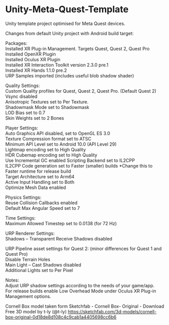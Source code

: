 # Unity-Meta-Quest-Template
Unity template project optimised for Meta Quest devices.

Changes from default Unity project with Android build target:  

Packages:  
Installed XR Plug-in Management. Targets Quest, Quest 2, Quest Pro  
Installed OpenXR Plugin  
Installed Oculus XR Plugin  
Installed XR Interaction Toolkit version 2.3.0 pre.1  
Installed XR Hands 1.1.0 pre.2  
URP Samples imported (includes useful blob shadow shader)  

Quality Settings:  
Custom Quality profiles  for Quest, Quest 2, Quest Pro. (Default Quest 2)  
Vsync disabled  
Anisotropic Textures set to Per Texture.  
Shadowmask Mode set to Shadowmask  
LOD Bias set to 0.7  
Skin Weights set to 2 Bones  

Player Settings:  
Auto Graphics API disabled, set to OpenGL ES 3.0  
Texture Compression format set to ATSC  
Minimum API Level set to Android 10.0 (API Level 29)  
Lightmap encoding set to High Quality  
HDR Cubemap encoding set to High Quality  
Use Incremental GC enabled 
Scripting Backend set to IL2CPP  
IL2CPP Code generation set to Faster (smaller) builds *Change this to Faster runtime for release build  
Target Architecture set to Arm64  
Active Input Handling set to Both  
Optimize Mesh Data enabled   

Physics Settings:  
Reuse Collision Callbacks enabled  
Default Max Angular Speed set to 7  

Time Settings:  
Maximum Allowed Timestep set to 0.0138 (for 72 Hz)  

URP Renderer Settings:  
Shadows – Transparent Receive Shadows disabled   

URP Pipeline asset settings for Quest 2: (minor differences for Quest 1 and Quest Pro)  
Disable Terrain Holes  
Main Light – Cast Shadows disabled  
Additional Lights set to Per Pixel  

Notes:  
Adjust URP shadow settings according to the needs of your game/app.   
For release builds enable Low Overhead Mode under Oculus XR Plug-in Management options.  

Cornell Box model taken form Sketchfab - Cornell Box- Original - Download Free 3D model by t-ly (@t-ly) https://sketchfab.com/3d-models/cornell-box-original-0d18de8d108c4c9cab1a4405698cc6b6
